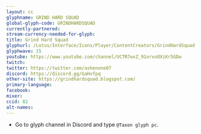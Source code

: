 ```yaml
---
layout: cc
glyphname: GRIND HARD SQUAD
global-glyph-code: GRINDHARDSQUAD
currently-partnered:
stream-currency-needed-for-glyph:
title: Grind Hard Squad
glyphurl: /Lotus/Interface/Icons/Player/ContentCreators/GrindHardSquad.png
glyphwave: 15
youtube: https://www.youtube.com/channel/UCTR7wxZ_91orxoOXiKr5GDw
twitch:
twitter: https://twitter.com/ashenone07
discord: https://discord.gg/GaHvfpq
other-site: https://grindhardsquad.blogspot.com/
primary-language:
facebook:
mixer:
ccid: 82
alt-names:
---
```

* Go to glyph channel in Discord and type `@Taxon glyph pc`.
